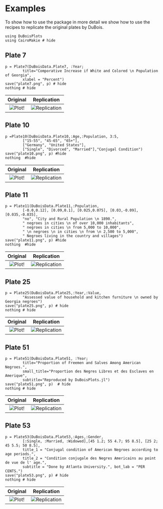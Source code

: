 # Examples 

To show how to use the package in more detail we show how to use the recipes to replicate 
the original plates by DuBois.

```@example long
using DuBoisPlots
using CairoMakie # hide
```

## Plate 7
```@example long
p = Plate7(DuBoisData.Plate7, :Year; 
        title="Comporative Increase if White and Colored \n Population of Georgia", 
        xlabel = "Percent")
save("plate7.png", p) # hide
nothing # hide
```

| Original | Replication |
| :-: | :-: |
|![Plot!](assets/original-plate-07.jpg)|![Replication](plate7.png)| --> -->



## Plate 10
```@example long
p =Plate10(DuBoisData.Plate10,:Age,:Population, 3:5,
        ["15-55", "45-65", "65+"],
        ["Germany", "United States"],
        ["Single", "Divorced", "Married"],"Conjugal Condition")
save("plate10.png", p) #hide
nothing  #hide
```

| Original | Replication |
| :-: | :-: |
|![Plot!](assets/original-plate-10.jpg)|![Replication](plate10.png)|

## Plate 11
```@example long
p = Plate11(DuBoisData.Plate11,:Population,
        [-0.0,0.12], [0.09,0.1], [0.025,0.075], [0.03,-0.09], [0.035,-0.035],
        "no", "City and Rural Population \n 1890.",
        " negroes in cities \n of over 10,000 inhabitants",
        " negroes in cities \n from 5,000 to 10,000", 
        " \n negroes \n in cities \n from \n 2,500 to 5,000",
        " Negroes living in the country and villages")
save("plate11.png", p) #hide
nothing  #hide
```
| Original| Replication |
| :-: | :-: |
|![Plot!](assets/original-plate-11.jpg)|![Replication](plate11.png)|

## Plate 25
```@example long
p = Plate25(DuBoisData.Plate25,:Year,:Value,
        "Assessed value of household and kitchen furniture \n owned by Georgia negroes")
save("plate25.png", p) # hide
nothing # hide
```
| Original | Replication |
| :-: | :-: |
|![Plot!](assets/original-plate-25.jpg)|![Replication](plate25.png)|

## Plate 51
```@example long
p = Plate51(DuBoisData.Plate51, :Year; 
        title="Proportion of Freemen and Salves Among American Negroes.",
        small_title="Proportion des Negres Libres et des Esclaves en Amerique",
        subtitle="Reproduced by DuBoisPlots.jl")
save("plate51.png", p)  # hide
nothing # hide
```
| Original | Replication |
| :-: | :-: |
|![Plot!](assets/original-plate-51.jpg)|![Replication](plate51.png)|


## Plate 53
```@example long
p = Plate53(DuBoisData.Plate53,:Ages,:Gender,
        [:Single, :Married, :Widowed],[45 1.2; 55 4.7; 95 8.5], [25 2; 45 5.5; 50 8.5],
        title_1 = "Conjugal condition of American Negroes according to age periods.",
        title_2 = "Condition conjugale des Negres Americains au point de vue de l' age.",
        subtitle = "Done by Atlanta University.", bot_lab = "PER CENTS.")
save("plate53.png", p) # hide
nothing # hide
```

| Original | Replication |
| :-: | :-: |
|![Plot!](assets/original-plate-53.jpg)|![Replication](plate53.png)|
